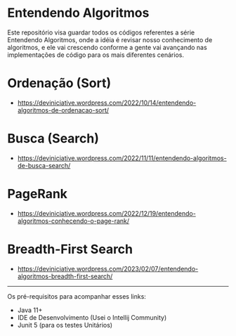 # Entendendo Algoritmos

Este repositório visa guardar todos os códigos referentes a série Entendendo Algoritmos, onde a idéia é revisar nosso conhecimento de algoritmos, e ele vai crescendo conforme a gente vai avançando nas implementações de código para os mais diferentes cenários.

# Ordenação (Sort)

- https://deviniciative.wordpress.com/2022/10/14/entendendo-algoritmos-de-ordenacao-sort/

# Busca (Search)
- https://deviniciative.wordpress.com/2022/11/11/entendendo-algoritmos-de-busca-search/

# PageRank 
- https://deviniciative.wordpress.com/2022/12/19/entendendo-algoritmos-conhecendo-o-page-rank/

# Breadth-First Search
- https://deviniciative.wordpress.com/2023/02/07/entendendo-algoritmos-breadth-first-search/
------

Os pré-requisitos para acompanhar esses links:

- Java 11+ 
- IDE de Desenvolvimento (Usei o Intellij Community)
- Junit 5 (para os testes Unitários)
